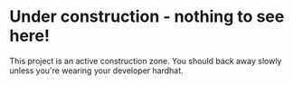 # Under construction - nothing to see here!

This project is an active construction zone. You should back away slowly unless you're wearing your developer hardhat.
